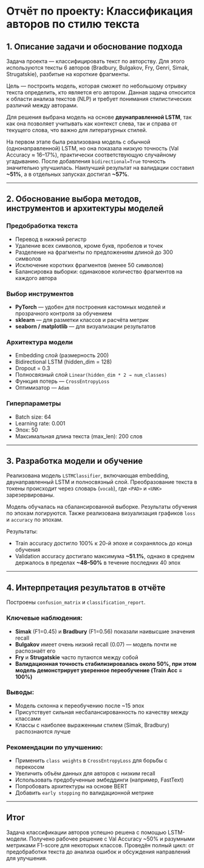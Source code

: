 # Отчёт по проекту: Классификация авторов по стилю текста

## 1. Описание задачи и обоснование подхода

Задача проекта — классифицировать текст по авторству. Для этого используются тексты 6 авторов (Bradbury, Bulgakov, Fry, Genri, Simak, Strugatskie), разбитые на короткие фрагменты. 

Цель — построить модель, которая сможет по небольшому отрывку текста определить, кто является его автором. Данная задача относится к области анализа текстов (NLP) и требует понимания стилистических различий между авторами.

Для решения выбрана модель на основе **двунаправленной LSTM**, так как она позволяет учитывать как контекст слева, так и справа от текущего слова, что важно для литературных стилей. 

На первом этапе была реализована модель с обычной (однонаправленной) LSTM, но она показала низкую точность (Val Accuracy ≈ 16–17%), практически соответствующую случайному угадыванию. После добавления `bidirectional=True` точность значительно улучшилась. Наилучший результат на валидации составил **~51%**, а в отдельных запусках достигал **~57%**.

---

## 2. Обоснование выбора методов, инструментов и архитектуры моделей

### Предобработка текста
- Перевод в нижний регистр
- Удаление всех символов, кроме букв, пробелов и точек
- Разделение на фрагменты по предложениям длиной до 300 символов
- Исключение коротких фрагментов (менее 50 символов)
- Балансировка выборки: одинаковое количество фрагментов на каждого автора

### Выбор инструментов
- **PyTorch** — удобен для построения кастомных моделей и прозрачного контроля за обучением
- **sklearn** — для разметки классов и расчёта метрик
- **seaborn / matplotlib** — для визуализации результатов

### Архитектура модели
- Embedding слой (размерность 200)
- Bidirectional LSTM (hidden_dim = 128)
- Dropout = 0.3
- Полносвязный слой `Linear(hidden_dim * 2 → num_classes)`
- Функция потерь — `CrossEntropyLoss`
- Оптимизатор — `Adam`

### Гиперпараметры
- Batch size: 64
- Learning rate: 0.001
- Эпох: 50
- Максимальная длина текста (max_len): 200 слов

---

## 3. Разработка модели и обучение

Реализована модель `LSTMClassifier`, включающая embedding, двунаправленный LSTM и полносвязный слой. Преобразование текста в токены происходит через словарь (`vocab`), где `<PAD>` и `<UNK>` зарезервированы.

Модель обучалась на сбалансированной выборке. Результаты обучения по эпохам логируются. Также реализована визуализация графиков `loss` и `accuracy` по эпохам.

Результаты:
- Train accuracy достигло 100% к 20-й эпохе и сохранялось до конца обучения
- Validation accuracy достигало максимума **~51.1%**, однако в среднем держалось в пределах **~48–50%** в течение последних 40 эпох

---

## 4. Интерпретация результатов в отчёте

Построены `confusion_matrix` и `classification_report`.

### Ключевые наблюдения:
- **Simak** (F1=0.45) и **Bradbury** (F1=0.56) показали наивысшие значения recall
- **Bulgakov** имеет очень низкий recall (0.07) — модель почти не распознаёт его
- **Fry** и **Strugatskie** часто путаются между собой
- **Валидационная точность стабилизировалась около 50%, при этом модель демонстрирует уверенное переобучение (Train Acc = 100%)**

### Выводы:
- Модель склонна к переобучению после ~15 эпох
- Присутствует сильная несбалансированность по качеству между классами
- Классы с наиболее выраженным стилем (Simak, Bradbury) распознаются лучше

### Рекомендации по улучшению:
- Применить `class weights` в `CrossEntropyLoss` для борьбы с перекосом
- Увеличить объём данных для авторов с низким recall
- Использовать предобученные эмбеддинги (например, FastText)
- Попробовать архитектуры на основе BERT
- Добавить `early stopping` по валидационной метрике

---

## Итог
Задача классификации авторов успешно решена с помощью LSTM-модели. Получено рабочее решение с Val Accuracy ~50% и разумными метриками F1-score для некоторых классов. Проведён полный цикл: от предобработки текста до анализа ошибок и обсуждения направлений для улучшения.

